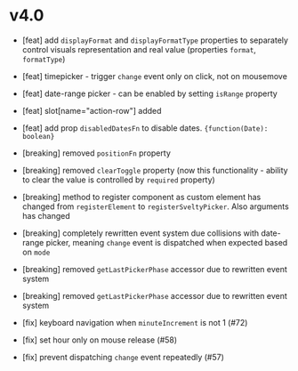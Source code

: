 v4.0
====

- [feat] add `displayFormat` and `displayFormatType` properties to separately control visuals representation and real value (properties `format`, `formatType`)
- [feat] timepicker - trigger `change` event only on click, not on mousemove
- [feat] date-range picker - can be enabled by setting `isRange` property
- [feat] slot[name="action-row"] added
- [feat] add prop `disabledDatesFn` to disable dates. `{function(Date): boolean}`
- [breaking] removed `positionFn` property
- [breaking] removed `clearToggle` property (now this functionality - ability to clear the value is controlled by `required` property)
- [breaking] method to register component as custom element has changed from `registerElement` to `registerSveltyPicker`. Also arguments has changed
- [breaking] completely rewritten event system due collisions with date-range picker, meaning `change` event is dispatched when expected based on `mode`
- [breaking] removed `getLastPickerPhase` accessor due to rewritten event system
- [breaking] removed `getLastPickerPhase` accessor due to rewritten event system

- [fix] keyboard navigation when `minuteIncrement` is not 1 (#72)
- [fix] set hour only on mouse release (#58)
- [fix] prevent dispatching `change` event repeatedly (#57)